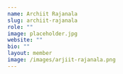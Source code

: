 ```yaml
---
name: Archiit Rajanala
slug: archiit-rajanala
role: ""
image: placeholder.jpg
website: ""
bio: ""
layout: member
image: /images/arjiit-rajanala.png
---
```

